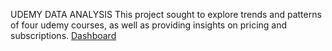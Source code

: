 UDEMY DATA ANALYSIS
This project sought to explore trends and patterns of four udemy courses, as well as providing insights on pricing and subscriptions.
[Dashboard](https://github.com/user-attachments/assets/b2a044a5-dd5a-454c-abbf-14037de547f8)
